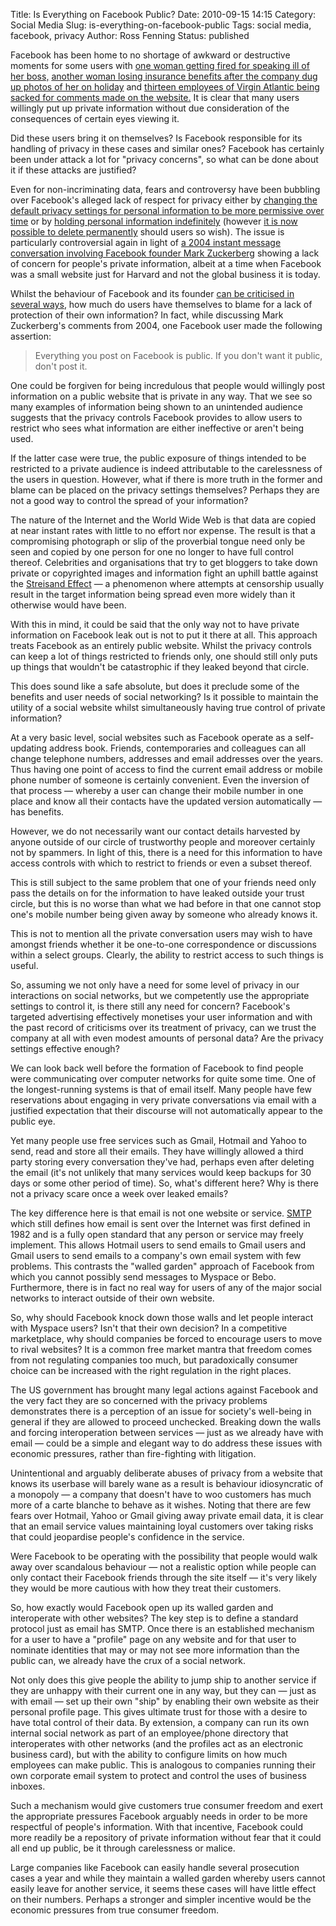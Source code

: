 Title: Is Everything on Facebook Public?
Date: 2010-09-15 14:15
Category: Social Media
Slug: is-everything-on-facebook-public
Tags: social media, facebook, privacy
Author: Ross Fenning
Status: published

Facebook has been home to no shortage of awkward or destructive moments
for some users with [one woman getting fired for speaking ill of her
boss,](http://www.telegraph.co.uk/technology/facebook/6027302/Woman-sacked-after-abusing-boss-on-Facebook.html)
[another woman losing insurance benefits after the company dug up photos
of her on
holiday](http://www.cbc.ca/canada/montreal/story/2009/11/19/quebec-facebook-sick-leave-benefits.html)
and [thirteen employees of Virgin Atlantic being sacked for comments
made on the website.](http://news.bbc.co.uk/1/hi/uk/7703129.stm) It is
clear that many users willingly put up private information without due
consideration of the consequences of certain eyes viewing it.

Did these users bring it on themselves? Is Facebook responsible for its
handling of privacy in these cases and similar ones? Facebook has
certainly been under attack a lot for "privacy concerns", so what can be
done about it if these attacks are justified?

Even for non-incriminating data, fears and controversy have been
bubbling over Facebook's alleged lack of respect for privacy either by
[changing the default privacy settings for personal information to be
more permissive over time](http://mattmckeon.com/facebook-privacy/) or
by [holding personal information
indefinitely](http://www.nytimes.com/2008/02/11/technology/11facebook.html?_r=2&ref=business&oref=slogin)
(however [it is now possible to delete
permanently](http://www.facebook.com/help/?faq=12271&ref_query=how+do+I+delete)
should users so wish). The issue is particularly controversial again in
light of [a 2004 instant message conversation involving Facebook founder
Mark
Zuckerberg](http://www.boingboing.net/2010/09/14/damning-zuckerberg-i.html?utm_source=feedburner&utm_medium=feed&utm_campaign=Feed%3A+boingboing%2FiBag+%28Boing+Boing)
showing a lack of concern for people's private information, albeit at a
time when Facebook was a small website just for Harvard and not the
global business it is today.

Whilst the behaviour of Facebook and its founder [can be criticised in
several ways](http://en.wikipedia.org/wiki/Criticism_of_Facebook), how
much do users have themselves to blame for a lack of protection of their
own information? In fact, while discussing Mark Zuckerberg's comments
from 2004, one Facebook user made the following assertion:

> Everything you post on Facebook is public. If you don't want it
> public, don't post it.

One could be forgiven for being incredulous that people would willingly
post information on a public website that is private in any way. That we
see so many examples of information being shown to an unintended
audience suggests that the privacy controls Facebook provides to allow
users to restrict who sees what information are either ineffective or
aren't being used.

If the latter case were true, the public exposure of things intended to
be restricted to a private audience is indeed attributable to the
carelessness of the users in question. However, what if there is more
truth in the former and blame can be placed on the privacy settings
themselves? Perhaps they are not a good way to control the spread of
your information?

The nature of the Internet and the World Wide Web is that data are
copied at near instant rates with little to no effort nor expense. The
result is that a compromising photograph or slip of the proverbial
tongue need only be seen and copied by one person for one no longer to
have full control thereof. Celebrities and organisations that try to get
bloggers to take down private or copyrighted images and information
fight an uphill battle against the [Streisand
Effect](http://en.wikipedia.org/wiki/Streisand_effect) — a phenomenon
where attempts at censorship usually result in the target information
being spread even more widely than it otherwise would have been.

With this in mind, it could be said that the only way not to have
private information on Facebook leak out is not to put it there at all.
This approach treats Facebook as an entirely public website. Whilst the
privacy controls can keep a lot of things restricted to friends only,
one should still only puts up things that wouldn't be catastrophic if
they leaked beyond that circle.

This does sound like a safe absolute, but does it preclude some of the
benefits and user needs of social networking? Is it possible to maintain
the utility of a social website whilst simultaneously having true
control of private information?

At a very basic level, social websites such as Facebook operate as a
self-updating address book. Friends, contemporaries and colleagues can
all change telephone numbers, addresses and email addresses over the
years. Thus having one point of access to find the current email address
or mobile phone number of someone is certainly convenient. Even the
inversion of that process — whereby a user can change their mobile
number in one place and know all their contacts have the updated version
automatically — has benefits.

However, we do not necessarily want our contact details harvested by
anyone outside of our circle of trustworthy people and moreover
certainly not by spammers. In light of this, there is a need for this
information to have access controls with which to restrict to friends or
even a subset thereof.

This is still subject to the same problem that one of your friends need
only pass the details on for the information to have leaked outside your
trust circle, but this is no worse than what we had before in that one
cannot stop one's mobile number being given away by someone who already
knows it.

This is not to mention all the private conversation users may wish to
have amongst friends whether it be one-to-one correspondence or
discussions within a select groups. Clearly, the ability to restrict
access to such things is useful.

So, assuming we not only have a need for some level of privacy in our
interactions on social networks, but we competently use the appropriate
settings to control it, is there still any need for concern? Facebook's
targeted advertising effectively monetises your user information and
with the past record of criticisms over its treatment of privacy, can we
trust the company at all with even modest amounts of personal data? Are
the privacy settings effective enough?

We can look back well before the formation of Facebook to find people
were communicating over computer networks for quite some time. One of
the longest-running systems is that of email itself. Many people have
few reservations about engaging in very private conversations via email
with a justified expectation that their discourse will not automatically
appear to the public eye.

Yet many people use free services such as Gmail, Hotmail and Yahoo to
send, read and store all their emails. They have willingly allowed a
third party storing every conversation they've had, perhaps even after
deleting the email (it's not unlikely that many services would keep
backups for 30 days or some other period of time). So, what's different
here? Why is there not a privacy scare once a week over leaked emails?

The key difference here is that email is not one website or service.
[SMTP](http://en.wikipedia.org/wiki/Simple_Mail_Transfer_Protocol) which
still defines how email is sent over the Internet was first defined in
1982 and is a fully open standard that any person or service may freely
implement. This allows Hotmail users to send emails to Gmail users and
Gmail users to send emails to a company's own email system with few
problems. This contrasts the "walled garden" approach of Facebook from
which you cannot possibly send messages to Myspace or Bebo. Furthermore,
there is in fact no real way for users of any of the major social
networks to interact outside of their own website.

So, why should Facebook knock down those walls and let people interact
with Myspace users? Isn't that their own decision? In a competitive
marketplace, why should companies be forced to encourage users to move
to rival websites? It is a common free market mantra that freedom comes
from not regulating companies too much, but paradoxically consumer
choice can be increased with the right regulation in the right places.

The US government has brought many legal actions against Facebook and
the very fact they are so concerned with the privacy problems
demonstrates there is a perception of an issue for society's well-being
in general if they are allowed to proceed unchecked. Breaking down the
walls and forcing interoperation between services — just as we already
have with email — could be a simple and elegant way to do address these
issues with economic pressures, rather than fire-fighting with
litigation.

Unintentional and arguably deliberate abuses of privacy from a website
that knows its userbase will barely wane as a result is behaviour
idiosyncratic of a monopoly — a company that doesn't have to woo
customers has much more of a carte blanche to behave as it wishes.
Noting that there are few fears over Hotmail, Yahoo or Gmail giving away
private email data, it is clear that an email service values maintaining
loyal customers over taking risks that could jeopardise people's
confidence in the service.

Were Facebook to be operating with the possibility that people would
walk away over scandalous behaviour — not a realistic option while
people can only contact their Facebook friends through the site itself —
it's very likely they would be more cautious with how they treat their
customers.

So, how exactly would Facebook open up its walled garden and
interoperate with other websites? The key step is to define a standard
protocol just as email has SMTP. Once there is an established mechanism
for a user to have a "profile" page on any website and for that user to
nominate identities that may or may not see more information than the
public can, we already have the crux of a social network.

Not only does this give people the ability to jump ship to another
service if they are unhappy with their current one in any way, but they
can — just as with email — set up their own "ship" by enabling their own
website as their personal profile page. This gives ultimate trust for
those with a desire to have total control of their data. By extension, a
company can run its own internal social network as part of an
employee/phone directory that interoperates with other networks (and the
profiles act as an electronic business card), but with the ability to
configure limits on how much employees can make public. This is
analogous to companies running their own corporate email system to
protect and control the uses of business inboxes.

Such a mechanism would give customers true consumer freedom and exert
the appropriate pressures Facebook arguably needs in order to be more
respectful of people's information. With that incentive, Facebook could
more readily be a repository of private information without fear that it
could all end up public, be it through carelessness or malice.

Large companies like Facebook can easily handle several prosecution
cases a year and while they maintain a walled garden whereby users
cannot easily leave for another service, it seems these cases will have
little effect on their numbers. Perhaps a stronger and simpler incentive
would be the economic pressures from true consumer freedom.
